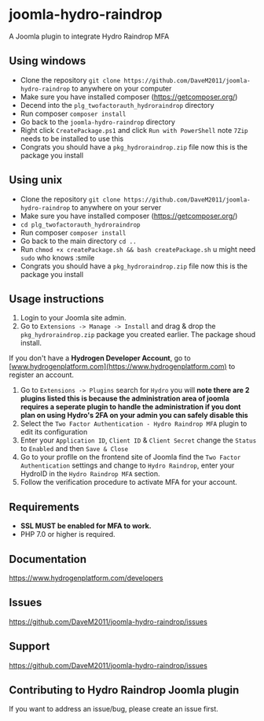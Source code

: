 # joomla-hydro-raindrop
A Joomla plugin to integrate Hydro Raindrop MFA

## Using windows
- Clone the repository `git clone https://github.com/DaveM2011/joomla-hydro-raindrop` to anywhere on your computer
- Make sure you have installed composer (https://getcomposer.org/)
- Decend into the `plg_twofactorauth_hydroraindrop` directory
- Run composer `composer install`
- Go back to the `joomla-hydro-raindrop` directory
- Right click `CreatePackage.ps1` and click `Run with PowerShell` note `7Zip` needs to be installed to use this
- Congrats you should have a `pkg_hydroraindrop.zip` file now this is the package you install

## Using unix
- Clone the repository `git clone https://github.com/DaveM2011/joomla-hydro-raindrop` to anywhere on your server
- Make sure you have installed composer (https://getcomposer.org/)
- `cd plg_twofactorauth_hydroraindrop`
- Run composer `composer install`
- Go back to the main directory `cd ..`
- Run `chmod +x createPackage.sh && bash createPackage.sh` u might need `sudo` who knows :smile
- Congrats you should have a `pkg_hydroraindrop.zip` file now this is the package you install

## Usage instructions
1. Login to your Joomla site admin.
2. Go to `Extensions -> Manage -> Install` and drag & drop the `pkg_hydroraindrop.zip` package you created earlier. The package shoud install.

If you don't have a **Hydrogen Developer Account**, go to [www.hydrogenplatform.com](https://www.hydrogenplatform.com) to register an account.

1. Go to `Extensions -> Plugins` search for `Hydro` you will **note there are 2 plugins listed this is because the administration area of joomla requires a seperate plugin to handle the administration if you dont plan on using Hydro's 2FA on your admin you can safely disable this**
2. Select the `Two Factor Authentication - Hydro Raindrop MFA` plugin to edit its configuration
3. Enter your `Application ID`, `Client ID` & `Client Secret` change the `Status` to `Enabled` and then `Save & Close`
4. Go to your proflle on the frontend site of Joomla find the `Two Factor Authentication` settings and change to `Hydro Raindrop`, enter your HydroID in the `Hydro Raindrop MFA` section.
5. Follow the verification procedure to activate MFA for your account.

## Requirements

* **SSL MUST be enabled for MFA to work.**
* PHP 7.0 or higher is required.

## Documentation

https://www.hydrogenplatform.com/developers

## Issues

https://github.com/DaveM2011/joomla-hydro-raindrop/issues

## Support

https://github.com/DaveM2011/joomla-hydro-raindrop/issues

## Contributing to Hydro Raindrop Joomla plugin
If you want to address an issue/bug, please create an issue first.

